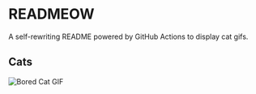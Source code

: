 # READMEOW

A self-rewriting README powered by GitHub Actions to display cat gifs.

## Cats

![Bored Cat GIF](https://media2.giphy.com/media/v1.Y2lkPTlhY2QwMmRhM2Fyc3d0MzI3eDBmZnZicmp4NmVlenhtNDRhdHhhZGdoMzJkZDQzdCZlcD12MV9naWZzX3NlYXJjaCZjdD1n/mlvseq9yvZhba/200.gif)
